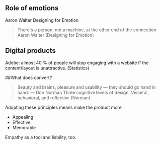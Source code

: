 ## Role of emotions
Aaron Walter Designing for Emotion

>There's a person, not a machine, at the other end of the connection
Aaron Walter (Designing for Emotion)
## Digital products
Adobe: almost 40 % of people will stop engaging with a website if the content/layout is unattractive. (Statistics)

##What does convert?
>Beauty and brains, pleasure and usability — they should go hand in hand.
— Don Norman
Three cognitive levels of design. Visceral, behavioral, and reflective (Norman).

Adopting these principles means make the product more

* Appealing
* Effective
* Memorable


Empathy as a tool and liability, too.